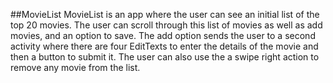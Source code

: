##MovieList
MovieList is an app where the user can see an initial list of the
top 20 movies. The user can scroll through this list of movies as
well as add movies, and an option to save. The add option sends the
user to a second activity where there are four EditTexts to enter the
details of the movie and then a button to submit it. The user can
also use the a swipe right action to remove any movie from the list.
